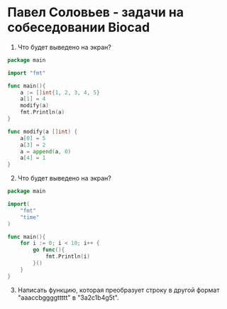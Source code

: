 # Павел Соловьев - задачи на собеседовании Biocad

1. Что будет выведено на экран?
   
```go
package main

import "fmt"

func main(){
    a := []int{1, 2, 3, 4, 5}
    a[1] = 4
    modify(a)
    fmt.Println(a)
}

func modify(a []int) {
    a[0] = 5
    a[3] = 2
    a = append(a, 0)
    a[4] = 1
}
```

2. Что будет выведено на экран?

```go
package main

import(
    "fmt"
    "time"
)

func main(){
    for i := 0; i < 10; i++ {
        go func(){
            fmt.Println(i)
        }()
    }
}
```

3. Написать функцию, которая преобразует строку в другой формат "aaaccbggggttttt" в "3a2c1b4g5t".